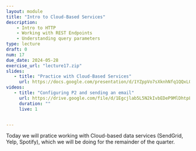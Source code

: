```yaml
---
layout: module
title: "Intro to Cloud-Based Services"
description:
    - Intro to HTTP
    - Working with REST Endpoints
    - Understanding query parameters
type: lecture
draft: 0
num: 17
due_date: 2024-05-28
exercise_url: "lecture17.zip"
slides:
   - title: "Practice with Cloud-Based Services"
     url: https://docs.google.com/presentation/d/1YZppVo7sXknhNfq1QQxLO6TAZM-GUfNr/edit?usp=sharing&ouid=117551212520532352302&rtpof=true&sd=true
videos:
   - title: "Configuring P2 and sending an email"
     url: https://drive.google.com/file/d/1Egcjlab5L5N2kIvbEDeP9MlDhtpLWUWY/view?usp=sharing
     duration: ""
     live: 1


---
```


Today we will pratice working with Cloud-based data services (SendGrid, Yelp, Spotify), which we will be doing for the remainder of the quarter.
